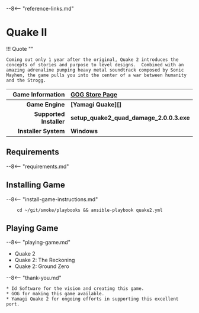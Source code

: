 [//]: # (Import global reference links)
--8<-- "reference-links.md"

[//]: # (Set local reference links) 
[GOG Store Page]: https://www.gog.com/game/quake_ii_quad_damage "Quake 2"

# Quake II

!!! Quote ""

    Coming out only 1 year after the original, Quake 2 introduces the concepts of stories and purpose to level designs.  Combined with an amazing adrenaline pumping heavy metal soundtrack composed by Sonic Mayhem, the game pulls you into the center of a war between humanity and the Strogg.

| Game Information | [GOG Store Page][] |
|--:|:--|
| **Game Engine** | **[Yamagi Quake][]** |
| **Supported Installer** | **setup_quake2_quad_damage_2.0.0.3.exe** |
| **Installer System** | **Windows** |

## Requirements

--8<-- "requirements.md"

## Installing Game

--8<-- "install-game-instructions.md"

        cd ~/git/smoke/playbooks && ansible-playbook quake2.yml

## Playing Game

--8<-- "playing-game.md"
    
* Quake 2
* Quake 2: The Reckoning
* Quake 2: Ground Zero

--8<-- "thank-you.md"
    
    * Id Software for the vision and creating this game.
    * GOG for making this game available.
    * Yamagi Quake 2 for ongoing efforts in supporting this excellent port.